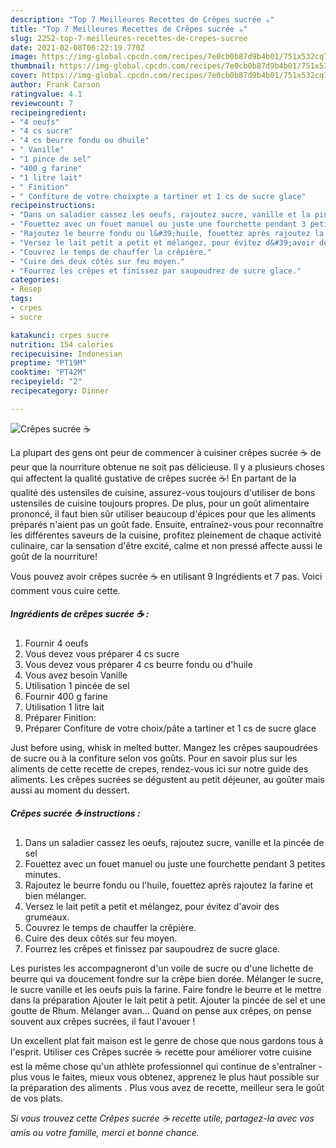 ```yaml
---
description: "Top 7 Meilleures Recettes de Crêpes sucrée ☕"
title: "Top 7 Meilleures Recettes de Crêpes sucrée ☕"
slug: 2252-top-7-meilleures-recettes-de-crepes-sucree
date: 2021-02-08T06:22:19.770Z
image: https://img-global.cpcdn.com/recipes/7e0cb0b87d9b4b01/751x532cq70/crepes-sucree-☕-photo-principale-de-la-recette.jpg
thumbnail: https://img-global.cpcdn.com/recipes/7e0cb0b87d9b4b01/751x532cq70/crepes-sucree-☕-photo-principale-de-la-recette.jpg
cover: https://img-global.cpcdn.com/recipes/7e0cb0b87d9b4b01/751x532cq70/crepes-sucree-☕-photo-principale-de-la-recette.jpg
author: Frank Carson
ratingvalue: 4.1
reviewcount: 7
recipeingredient:
- "4 oeufs"
- "4 cs sucre"
- "4 cs beurre fondu ou dhuile"
- " Vanille"
- "1 pince de sel"
- "400 g farine"
- "1 litre lait"
- " Finition"
- " Confiture de votre choixpte a tartiner et 1 cs de sucre glace"
recipeinstructions:
- "Dans un saladier cassez les oeufs, rajoutez sucre, vanille et la pincée de sel"
- "Fouettez avec un fouet manuel ou juste une fourchette pendant 3 petites minutes."
- "Rajoutez le beurre fondu ou l&#39;huile, fouettez après rajoutez la farine et bien mélanger."
- "Versez le lait petit a petit et mélangez, pour évitez d&#39;avoir des grumeaux."
- "Couvrez le temps de chauffer la crêpière."
- "Cuire des deux côtés sur feu moyen."
- "Fourrez les crêpes et finissez par saupoudrez de sucre glace."
categories:
- Resep
tags:
- crpes
- sucre

katakunci: crpes sucre 
nutrition: 154 calories
recipecuisine: Indonesian
preptime: "PT19M"
cooktime: "PT42M"
recipeyield: "2"
recipecategory: Dinner

---
```



![Crêpes sucrée ☕](https://img-global.cpcdn.com/recipes/7e0cb0b87d9b4b01/751x532cq70/crepes-sucree-☕-photo-principale-de-la-recette.jpg)

La plupart des gens ont peur de commencer à cuisiner crêpes sucrée ☕ de peur que la nourriture obtenue ne soit pas délicieuse. Il y a plusieurs choses qui affectent la qualité gustative de crêpes sucrée ☕! En partant de la qualité des ustensiles de cuisine, assurez-vous toujours d'utiliser de bons ustensiles de cuisine toujours propres. De plus, pour un goût alimentaire prononcé, il faut bien sûr utiliser beaucoup d'épices pour que les aliments préparés n'aient pas un goût fade. Ensuite, entraînez-vous pour reconnaître les différentes saveurs de la cuisine, profitez pleinement de chaque activité culinaire, car la sensation d'être excité, calme et non pressé affecte aussi le goût de la nourriture!

<!--inarticleads1-->

Vous pouvez avoir crêpes sucrée ☕ en utilisant 9 Ingrédients et 7 pas. Voici comment vous cuire cette.

##### Ingrédients de crêpes sucrée ☕ :

1. Fournir 4 oeufs
1. Vous devez vous préparer 4 cs sucre
1. Vous devez vous préparer 4 cs beurre fondu ou d&#39;huile
1. Vous avez besoin  Vanille
1. Utilisation 1 pincée de sel
1. Fournir 400 g farine
1. Utilisation 1 litre lait
1. Préparer  Finition:
1. Préparer  Confiture de votre choix/pâte a tartiner et 1 cs de sucre glace


Just before using, whisk in melted butter. Mangez les crêpes saupoudrées de sucre ou à la confiture selon vos goûts. Pour en savoir plus sur les aliments de cette recette de crepes, rendez-vous ici sur notre guide des aliments. Les crêpes sucrées se dégustent au petit déjeuner, au goûter mais aussi au moment du dessert. 

<!--inarticleads2-->

##### Crêpes sucrée ☕ instructions :

1. Dans un saladier cassez les oeufs, rajoutez sucre, vanille et la pincée de sel
1. Fouettez avec un fouet manuel ou juste une fourchette pendant 3 petites minutes.
1. Rajoutez le beurre fondu ou l&#39;huile, fouettez après rajoutez la farine et bien mélanger.
1. Versez le lait petit a petit et mélangez, pour évitez d&#39;avoir des grumeaux.
1. Couvrez le temps de chauffer la crêpière.
1. Cuire des deux côtés sur feu moyen.
1. Fourrez les crêpes et finissez par saupoudrez de sucre glace.


Les puristes les accompagneront d&#39;un voile de sucre ou d&#39;une lichette de beurre qui va doucement fondre sur la crêpe bien dorée. Mélanger le sucre, le sucre vanille et les oeufs puis la farine. Faire fondre le beurre et le mettre dans la préparation Ajouter le lait petit à petit. Ajouter la pincée de sel et une goutte de Rhum. Mélanger avan… Quand on pense aux crêpes, on pense souvent aux crêpes sucrées, il faut l&#39;avouer ! 

<!--inarticleads1-->

<p>
Un excellent plat fait maison est le genre de chose que nous gardons tous à l'esprit. Utiliser ces Crêpes sucrée ☕ recette pour améliorer votre cuisine est la même chose qu'un athlète professionnel qui continue de s'entraîner - plus vous le faites, mieux vous obtenez, apprenez le plus haut possible sur la préparation des aliments . Plus vous avez de recette, meilleur sera le goût de vos plats.
</p>

<p>
<i>Si vous trouvez cette Crêpes sucrée ☕ recette utile, partagez-la avec vos amis ou votre famille, merci et bonne chance.</i>
</p>
